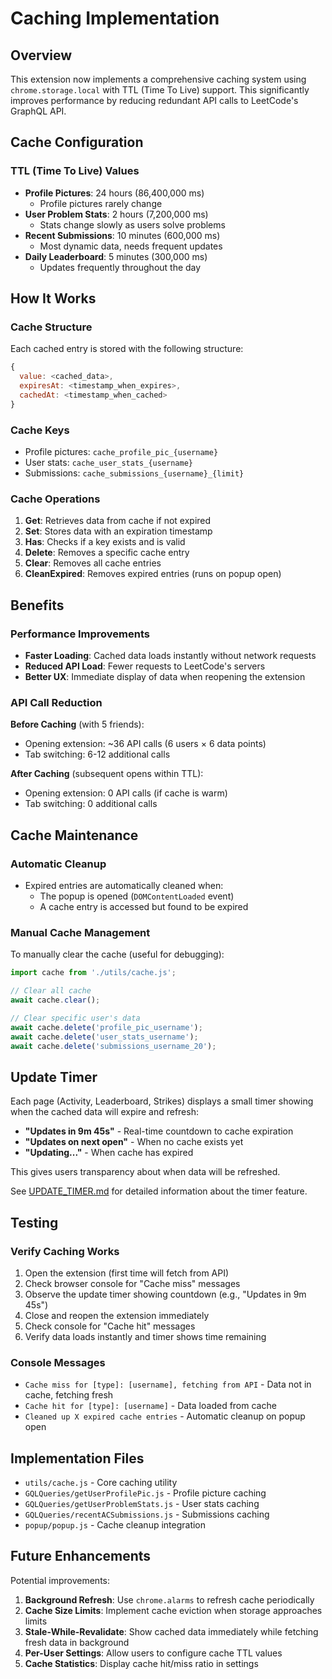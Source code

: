 # Caching Implementation

## Overview
This extension now implements a comprehensive caching system using `chrome.storage.local` with TTL (Time To Live) support. This significantly improves performance by reducing redundant API calls to LeetCode's GraphQL API.

## Cache Configuration

### TTL (Time To Live) Values
- **Profile Pictures**: 24 hours (86,400,000 ms)
  - Profile pictures rarely change
- **User Problem Stats**: 2 hours (7,200,000 ms)
  - Stats change slowly as users solve problems
- **Recent Submissions**: 10 minutes (600,000 ms)
  - Most dynamic data, needs frequent updates
- **Daily Leaderboard**: 5 minutes (300,000 ms)
  - Updates frequently throughout the day

## How It Works

### Cache Structure
Each cached entry is stored with the following structure:
```javascript
{
  value: <cached_data>,
  expiresAt: <timestamp_when_expires>,
  cachedAt: <timestamp_when_cached>
}
```

### Cache Keys
- Profile pictures: `cache_profile_pic_{username}`
- User stats: `cache_user_stats_{username}`
- Submissions: `cache_submissions_{username}_{limit}`

### Cache Operations

1. **Get**: Retrieves data from cache if not expired
2. **Set**: Stores data with an expiration timestamp
3. **Has**: Checks if a key exists and is valid
4. **Delete**: Removes a specific cache entry
5. **Clear**: Removes all cache entries
6. **CleanExpired**: Removes expired entries (runs on popup open)

## Benefits

### Performance Improvements
- **Faster Loading**: Cached data loads instantly without network requests
- **Reduced API Load**: Fewer requests to LeetCode's servers
- **Better UX**: Immediate display of data when reopening the extension

### API Call Reduction
**Before Caching** (with 5 friends):
- Opening extension: ~36 API calls (6 users × 6 data points)
- Tab switching: 6-12 additional calls

**After Caching** (subsequent opens within TTL):
- Opening extension: 0 API calls (if cache is warm)
- Tab switching: 0 additional calls

## Cache Maintenance

### Automatic Cleanup
- Expired entries are automatically cleaned when:
  - The popup is opened (`DOMContentLoaded` event)
  - A cache entry is accessed but found to be expired

### Manual Cache Management
To manually clear the cache (useful for debugging):
```javascript
import cache from './utils/cache.js';

// Clear all cache
await cache.clear();

// Clear specific user's data
await cache.delete('profile_pic_username');
await cache.delete('user_stats_username');
await cache.delete('submissions_username_20');
```

## Update Timer

Each page (Activity, Leaderboard, Strikes) displays a small timer showing when the cached data will expire and refresh:

- **"Updates in 9m 45s"** - Real-time countdown to cache expiration
- **"Updates on next open"** - When no cache exists yet
- **"Updating..."** - When cache has expired

This gives users transparency about when data will be refreshed.

See [UPDATE_TIMER.md](UPDATE_TIMER.md) for detailed information about the timer feature.

## Testing

### Verify Caching Works
1. Open the extension (first time will fetch from API)
2. Check browser console for "Cache miss" messages
3. Observe the update timer showing countdown (e.g., "Updates in 9m 45s")
4. Close and reopen the extension immediately
5. Check console for "Cache hit" messages
6. Verify data loads instantly and timer shows time remaining

### Console Messages
- `Cache miss for [type]: [username], fetching from API` - Data not in cache, fetching fresh
- `Cache hit for [type]: [username]` - Data loaded from cache
- `Cleaned up X expired cache entries` - Automatic cleanup on popup open

## Implementation Files

- `utils/cache.js` - Core caching utility
- `GQLQueries/getUserProfilePic.js` - Profile picture caching
- `GQLQueries/getUserProblemStats.js` - User stats caching
- `GQLQueries/recentACSubmissions.js` - Submissions caching
- `popup/popup.js` - Cache cleanup integration

## Future Enhancements

Potential improvements:
1. **Background Refresh**: Use `chrome.alarms` to refresh cache periodically
2. **Cache Size Limits**: Implement cache eviction when storage approaches limits
3. **Stale-While-Revalidate**: Show cached data immediately while fetching fresh data in background
4. **Per-User Settings**: Allow users to configure cache TTL values
5. **Cache Statistics**: Display cache hit/miss ratio in settings
